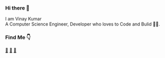 ### Hi there 👋

I am Vinay Kumar <br> 
A Computer Science Engineer, Developer who loves to Code and Bulid 👨‍💻.  


### Find Me 👇 <br>
<a href="https://github.com/vinay-17">🤖</a>
<a href="https://www.linkedin.com/in/vinay-kumar-pasupuleti">🤝</a>
<a href="mailto:vinay173.viit@gmail.com">📧</a>
<br/>
